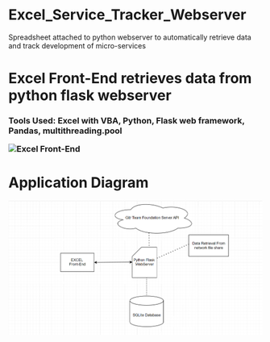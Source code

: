 # Excel_Service_Tracker_Webserver
Spreadsheet attached to python webserver to automatically retrieve data and track development of micro-services

<h1>Excel Front-End retrieves data from python flask webserver</h1>
<h3>Tools Used: Excel with VBA, Python, Flask web framework, Pandas, multithreading.pool
  
![Excel Front-End](picture.png)

<h1>Application Diagram</h1>

![Diagram](diagram.png)
